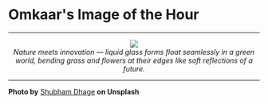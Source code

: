 # Omkaar's Image of the Hour

---

<div align="center">

<a href="https://unsplash.com/photos/flowers-and-reflections-bloom-on-a-sunny-day-o9NLhlvX3AQ">
  <img src="https://images.unsplash.com/photo-1752524722694-e0976575a993?crop=entropy&cs=tinysrgb&fit=max&fm=jpg&ixid=M3w3NjA2Nzh8MHwxfHJhbmRvbXx8fHx8fHx8fDE3NTUyMDUyMDB8&ixlib=rb-4.1.0&q=80&w=1080" style="max-width:100%; height:auto;">
</a>

<br>
<i>Nature meets innovation — liquid glass forms float seamlessly in a green world, bending grass and flowers at their edges like soft reflections of a future.</i>

</div>

---

**Photo by** [Shubham Dhage](https://unsplash.com/@theshubhamdhage) **on Unsplash**
